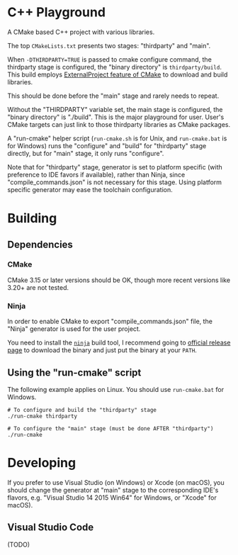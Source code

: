 # C++ Playground

A CMake based C++ project with various libraries.

The top `CMakeLists.txt` presents two stages: "thirdparty" and "main".

When `-DTHIRDPARTY=TRUE` is passed to cmake configure command, the thirdparty stage is configured,
the "binary directory" is `thirdparty/build`. This build employs
[ExternalProject feature of CMake](https://cmake.org/cmake/help/v3.15/module/ExternalProject.html)
to download and build libraries.

This should be done before the "main" stage and rarely needs to repeat.

Without the "THIRDPARTY" variable set, the main stage is configured, the "binary directory" is
"./build". This is the major playground for user. User's CMake targets can just link to those
thirdparty libraries as CMake packages.

A "run-cmake" helper script (`run-cmake.sh` is for Unix, and `run-cmake.bat` is for Windows) runs
the "configure" and "build" for "thirdparty" stage directly, but for "main" stage, it only runs
"configure".

Note that for "thirdparty" stage, generator is set to platform specific (with preference to IDE
favors if available), rather than Ninja, since "compile_commands.json" is not necessary for this
stage. Using platform specific generator may ease the toolchain configuration.

# Building

## Dependencies

### CMake

CMake 3.15 or later versions should be OK, though more recent versions like 3.20+ are not tested.

### Ninja

In order to enable CMake to export "compile_commands.json" file, the "Ninja" generator is used for
the user project.

You need to install the [`ninja`](https://ninja-build.org/) build tool, I recommend going to
[official release page](https://github.com/ninja-build/ninja/releases) to download the binary and
just put the binary at your `PATH`.

## Using the "run-cmake" script

The following example applies on Linux. You should use `run-cmake.bat` for Windows.

```shell
# To configure and build the "thirdparty" stage
./run-cmake thirdparty

# To configure the "main" stage (must be done AFTER "thirdparty")
./run-cmake
```

# Developing

If you prefer to use Visual Studio (on Windows) or Xcode (on macOS), you should change the generator
at "main" stage to the corresponding IDE's flavors, e.g. "Visual Studio 14 2015 Win64" for Windows,
or "Xcode" for macOS).

## Visual Studio Code

(TODO)
